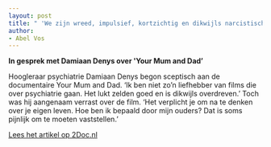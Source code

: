 ```yaml
---
layout: post
title: " 'We zijn wreed, impulsief, kortzichtig en dikwijls narcistisch’ "
author:
- Abel Vos
---
```

**In gesprek met Damiaan Denys over 'Your Mum and Dad’**

Hoogleraar psychiatrie Damiaan Denys begon sceptisch aan de documentaire Your Mum and Dad. ‘Ik ben niet zo’n liefhebber van films die over psychiatrie gaan. Het lukt zelden goed en is dikwijls overdreven.’ Toch was hij aangenaam verrast over de film. ‘Het verplicht je om na te denken over je eigen leven. Hoe ben ik bepaald door mijn ouders? Dat is soms pijnlijk om te moeten vaststellen.’

[Lees het artikel op 2Doc.nl](https://www.2doc.nl/documentaires/2020/04/your-mum-and-dad.html)
